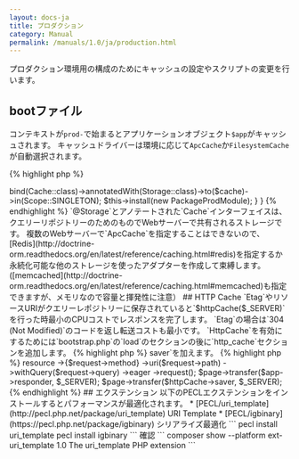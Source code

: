 ```yaml
---
layout: docs-ja
title: プロダクション
category: Manual
permalink: /manuals/1.0/ja/production.html
---
```

プロダクション環境用の構成のためにキャッシュの設定やスクリプトの変更を行います。

## bootファイル

コンテキストが`prod-`で始まるとアプリケーションオブジェクト`$app`がキャッシュされます。
キャッシュドライバーは環境に応じて`ApcCache`か`FilesystemCache`が自動選択されます。

{% highlight php %}
<?php
$context = 'prod-app';
require dirname(dirname(__DIR__)) . '/bootstrap/bootstrap.php';
{% endhighlight %}

## キャッシュの設定

## ProdModule

`BEAR.Package`のプロダクション用のモジュール`ProdModule`はwebサーバー1台を前提にしている`ApcCache`になっています。

複数のWebサーバーの構成のためには共有のキャッシュストレージの設定が必要です。
設定のためアプリケーション固有の`ProdModule`を`src/Module/ProdModule.php`に用意します。

{% highlight php %}
<?php
namespace BEAR\HelloWorld\Module;

use BEAR\RepositoryModule\Annotation\Storage;
use BEAR\Package\Context\ProdModule as PackageProdModule;
use Doctrine\Common\Cache\Cache;
use Ray\Di\AbstractModule;
use Ray\Di\Scope;

use Doctrine\Common\Cache\ApcCache;

class ProdModule extends AbstractModule
{
    /**
     * {@inheritdoc}
     */
    protected function configure()
    {
        $cache = ApcCache::class; // <= configure shared storage for query repository
        $this->bind(Cache::class)->annotatedWith(Storage::class)->to($cache)->in(Scope::SINGLETON);
        
        $this->install(new PackageProdModule);
    }
}
{% endhighlight %}
`@Storage`とアノテートされた`Cache`インターフェイスは、クエリーリポジトリーのためのものでWebサーバーで共有されるストレージです。

複数のWebサーバーで`ApcCache`を指定することはできないので、
[Redis](http://doctrine-orm.readthedocs.org/en/latest/reference/caching.html#redis)を指定するか永続化可能な他のストレージを使ったアダプターを作成して束縛します。
([memcached](http://doctrine-orm.readthedocs.org/en/latest/reference/caching.html#memcached)も指定できますが、メモリなので容量と揮発性に注意）

## HTTP Cache

`Etag`やリソースURIがクエリーレポジトリーに保存されていると`$httpCache($_SERVER)`を行った時最小のCPUコストでレスポンスを完了します。
`Etag`の場合は`304 (Not Modified)`のコードを返し転送コストも最小です。

`HttpCache`を有効にするためには`bootstrap.php`の`load`のセクションの後に`http_cache`セクションを追加します。

{% highlight php %}
<?php
use BEAR\QueryRepository\HttpCache;

http_cache: {
    $httpCache = new HttpCache(__NAMESPACE__);
    list($code) = $httpCache($_SERVER);
    if ($code) {
        exit(0);
    }
}
{% endhighlight %}

次にレスポンスの転送に`$httpCache->saver`を加えます。

{% highlight php %}
<?php
    $page = $app->resource
        ->{$request->method}
        ->uri($request->path)
        ->withQuery($request->query)
        ->eager
        ->request();
    $page->transfer($app->responder, $_SERVER);
    $page->transfer($httpCache->saver, $_SERVER);
{% endhighlight %}

## エクステンション

以下のPECLエクステンションをインストールするとパフォーマンスが最適化されます。

 * [PECL/uri_template](http://pecl.php.net/package/uri_template) URI Template
 * [PECL/igbinary](https://pecl.php.net/package/igbinary) シリアライズ最適化

```
pecl install uri_template
pecl install igbinary
```

確認

```
composer show --platform
ext-uri_template    1.0      The uri_template PHP extension
```
